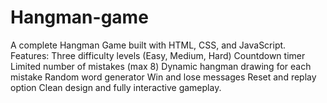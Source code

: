 # Hangman-game
A complete Hangman Game built with HTML, CSS, and JavaScript. Features:  Three difficulty levels (Easy, Medium, Hard)  Countdown timer  Limited number of mistakes (max 8)  Dynamic hangman drawing for each mistake  Random word generator  Win and lose messages  Reset and replay option  Clean design and fully interactive gameplay.
